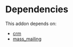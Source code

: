 # Dependencies

This addon depends on:

- [crm](https://github.com/bringout/oca-ocb-crm/tree/1abf2e5aabae09f7db4369444d5c2df2227c4226/odoo-bringout-oca-ocb-crm)
- [mass_mailing](https://github.com/bringout/oca-ocb-mail/tree/11781cff0ab4be9934904ab1304269799d7219b6/odoo-bringout-oca-ocb-mass_mailing)
